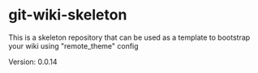 # git-wiki-skeleton
This is a skeleton repository that can be used as a template to bootstrap your wiki using "remote_theme" config

Version: 0.0.14
